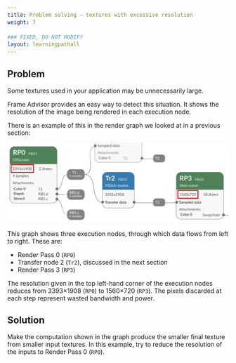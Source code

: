 ```yaml
---
title: Problem solving – textures with excessive resolution
weight: 7

### FIXED, DO NOT MODIFY
layout: learningpathall
---
```


## Problem

Some textures used in your application may be unnecessarily large.

Frame Advisor provides an easy way to detect this situation. It shows the resolution of the image being rendered in each execution node.

There is an example of this in the render graph we looked at in a previous section:

![Textures with excessive resolution#center](excessive-resolution.png "Figure 1. Textures with excessive resolution")

This graph shows three execution nodes, through which data flows from left to right. These are:

- Render Pass 0 (`RP0`)
- Transfer node 2 (`Tr2`), discussed in the next section
- Render Pass 3 (`RP3`)

The resolution given in the top left-hand corner of the execution nodes reduces from 3393×1908 (`RP0`) to 1560×720 (`RP3`). The pixels discarded at each step represent wasted bandwidth and power.

## Solution

Make the computation shown in the graph produce the smaller final texture from smaller input textures. In this example, try to reduce the resolution of the inputs to Render Pass 0 (`RP0`).

